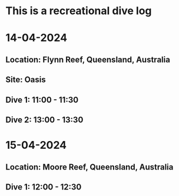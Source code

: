# This is a recreational dive log

# 14-04-2024
## Location: Flynn Reef, Queensland, Australia
## Site: Oasis
## Dive 1: 11:00 - 11:30
## Dive 2: 13:00 - 13:30

# 15-04-2024
## Location: Moore Reef, Queensland, Australia
## Dive 1: 12:00 - 12:30
